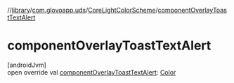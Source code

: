 //[library](../../../index.md)/[com.glovoapp.uds](../index.md)/[CoreLightColorScheme](index.md)/[componentOverlayToastTextAlert](component-overlay-toast-text-alert.md)

# componentOverlayToastTextAlert

[androidJvm]\
open override val [componentOverlayToastTextAlert](component-overlay-toast-text-alert.md): [Color](https://developer.android.com/reference/kotlin/androidx/compose/ui/graphics/Color.html)

